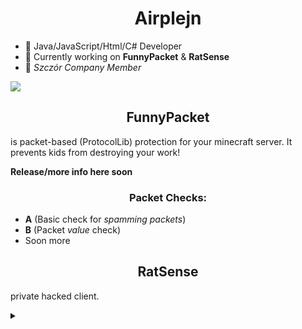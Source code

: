 <h1 align="center">Airplejn</h1> 

- 💬 Java/JavaScript/Html/C# Developer
- 🤔 Currently working on **FunnyPacket** & **RatSense**
- 🐀 *Szczór Company Member*

[![](https://github-readme-stats.vercel.app/api?username=Airplejn&theme=dracula)](https://github.com/anuraghazra/github-readme-stats)
<!-- 
[![](https://github-readme-stats.vercel.app/api/top-langs/?username=Airplejn&layout=compact)](https://github.com/anuraghazra/github-readme-stats)
Not important rn 
-->


<h2 align="center">FunnyPacket</h1>

is packet-based (ProtocolLib) protection for your minecraft server.
It prevents kids from destroying your work!

**Release/more info here soon**
  
<h3 align="center">Packet Checks:</h1>
  
- **A** (Basic check for *spamming packets*)
- **B** (Packet *value* check)
- Soon more

<h2 align="center">RatSense</h1>

private hacked client.

<details><summary></summary> 
<p>

Dont ask for it because probably it will never be public.
  
</p>
</details>
